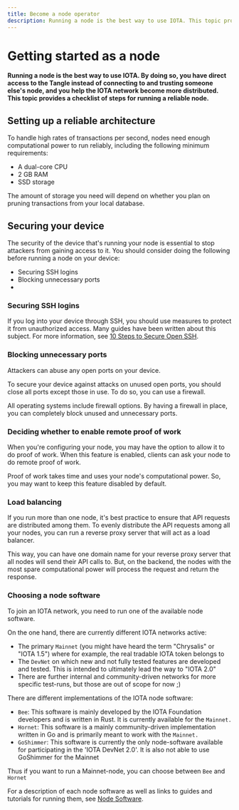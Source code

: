 ```yaml
---
title: Become a node operator
description: Running a node is the best way to use IOTA. This topic provides a checklist of steps for running a reliable node.
---
```



# Getting started as a node


**Running a node is the best way to use IOTA. By doing so, you have direct access to the Tangle instead of connecting to and trusting someone else's node, and you help the IOTA network become more distributed. This topic provides a checklist of steps for running a reliable node.**


## Setting up a reliable architecture

To handle high rates of transactions per second, nodes need enough computational power to run reliably, including the following minimum requirements:


* A dual-core CPU
* 2 GB RAM
* SSD storage


The amount of storage you need will depend on whether you plan on pruning transactions from your local database.

## Securing your device


The security of the device that's running your node is essential to stop attackers from gaining access to it.
You should consider doing the following before running a node on your device:

* Securing SSH logins
* Blocking unnecessary ports
* 
### Securing SSH logins

If you log into your device through SSH, you should use measures to protect it from unauthorized access.
Many guides have been written about this subject. For more information, see 
[10 Steps to Secure Open SSH](https://blog.devolutions.net/2017/4/10-steps-to-secure-open-ssh).

### Blocking unnecessary ports

Attackers can abuse any open ports on your device.

To secure your device against attacks on unused open ports, you should close all ports except those in use.
To do so, you can use a firewall. 

All operating systems include firewall options. By having a firewall in place, you can completely block unused and unnecessary ports.


### Deciding whether to enable remote proof of work

When you're configuring your node, you may have the option to allow it to do proof of work. When this feature is enabled, clients can ask your node to do remote proof of work.

Proof of work takes time and uses your node's computational power. So, you may want to keep this feature disabled by default.

### Load balancing

If you run more than one node, it's best practice to ensure that API requests are distributed among them.
To evenly distribute the API requests among all your nodes, you can run a reverse proxy server that will act as a load balancer.

This way, you can have one domain name for your reverse proxy server that all nodes will send their API calls to. But, on the backend, the nodes with the most spare computational power will process the request and return the response.

### Choosing a node software

To join an IOTA network, you need to run one of the available node software.

On the one hand, there are currently different IOTA networks active: 

- The primary `Mainnet` (you might have heard the term "Chrysalis" or "IOTA 1.5") where for example, the real tradable IOTA token belongs to
- The `DevNet` on which new and not fully tested features are developed and tested. This is intended to ultimately lead the way to "IOTA 2.0"
- There are further internal and community-driven networks for more specific test-runs, but those are out of scope for now ;)


There are different implementations of the IOTA node software:

- `Bee`: This software is mainly developed by the IOTA Foundation developers and is written in Rust. It is currently available for the `Mainnet.`
- `Hornet`: This software is a mainly community-driven implementation written in Go and is primarily meant to work with the `Mainnet.`
- `GoShimmer`: This software is currently the only node-software available for participating in the 'IOTA DevNet 2.0'. It is also not able to use GoShimmer for the Mainnet

Thus if you want to run a Mainnet-node, you can choose between `Bee` and `Hornet`


For a description of each node software as well as links to guides and tutorials for running them, see [Node Software](https://wiki.iota.org/docs/participate/support-the-network/node-software).
